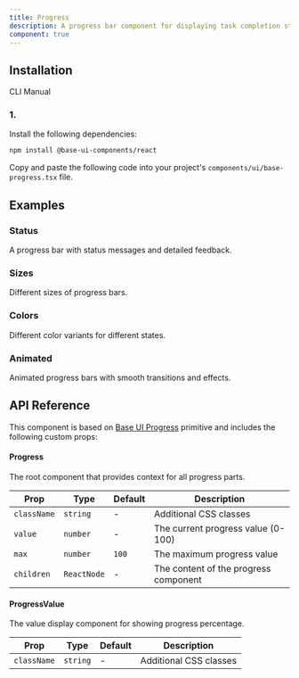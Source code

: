 ```yaml
---
title: Progress
description: A progress bar component for displaying task completion status. Built on top of Base UI Progress component.
component: true
---
```


## Installation

  CLI
  Manual

### 1. 
Install the following dependencies:

```bash
npm install @base-ui-components/react
```

Copy and paste the following code into your project's `components/ui/base-progress.tsx` file.

## Examples

### Status

A progress bar with status messages and detailed feedback.

### Sizes

Different sizes of progress bars.

### Colors

Different color variants for different states.

### Animated

Animated progress bars with smooth transitions and effects.

## API Reference

This component is based on [Base UI Progress](https://base-ui.com/react/components/progress) primitive and includes the following custom props:

#### Progress

The root component that provides context for all progress parts.

| Prop        | Type        | Default | Description                           |
| ----------- | ----------- | ------- | ------------------------------------- |
| `className` | `string`    | -       | Additional CSS classes                |
| `value`     | `number`    | -       | The current progress value (0-100)    |
| `max`       | `number`    | `100`   | The maximum progress value            |
| `children`  | `ReactNode` | -       | The content of the progress component |

#### ProgressValue

The value display component for showing progress percentage.

| Prop        | Type     | Default | Description            |
| ----------- | -------- | ------- | ---------------------- |
| `className` | `string` | -       | Additional CSS classes |